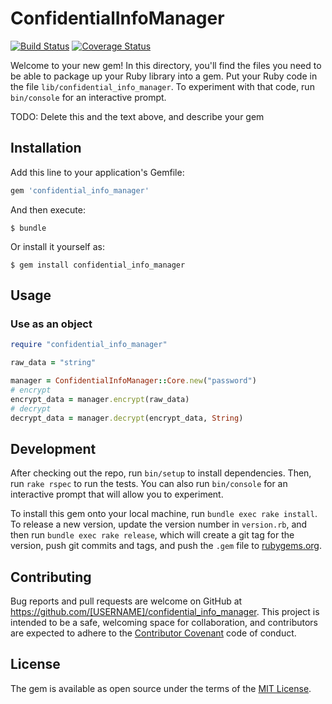 # ConfidentialInfoManager
[![Build Status](https://travis-ci.org/tatsu07/confidential_info_manager.svg?branch=master)](https://travis-ci.org/tatsu07/confidential_info_manager)
[![Coverage Status](https://coveralls.io/repos/tatsu07/confidential_info_manager/badge.svg?branch=master&service=github)](https://coveralls.io/github/tatsu07/confidential_info_manager?branch=master)

Welcome to your new gem! In this directory, you'll find the files you need to be able to package up your Ruby library into a gem. Put your Ruby code in the file `lib/confidential_info_manager`. To experiment with that code, run `bin/console` for an interactive prompt.

TODO: Delete this and the text above, and describe your gem

## Installation

Add this line to your application's Gemfile:

```ruby
gem 'confidential_info_manager'
```

And then execute:

    $ bundle

Or install it yourself as:

    $ gem install confidential_info_manager

## Usage

### Use as an object

```ruby
require "confidential_info_manager"

raw_data = "string"

manager = ConfidentialInfoManager::Core.new("password")
# encrypt
encrypt_data = manager.encrypt(raw_data)
# decrypt
decrypt_data = manager.decrypt(encrypt_data, String)
```

## Development

After checking out the repo, run `bin/setup` to install dependencies. Then, run `rake rspec` to run the tests. You can also run `bin/console` for an interactive prompt that will allow you to experiment.

To install this gem onto your local machine, run `bundle exec rake install`. To release a new version, update the version number in `version.rb`, and then run `bundle exec rake release`, which will create a git tag for the version, push git commits and tags, and push the `.gem` file to [rubygems.org](https://rubygems.org).

## Contributing

Bug reports and pull requests are welcome on GitHub at https://github.com/[USERNAME]/confidential_info_manager. This project is intended to be a safe, welcoming space for collaboration, and contributors are expected to adhere to the [Contributor Covenant](contributor-covenant.org) code of conduct.


## License

The gem is available as open source under the terms of the [MIT License](http://opensource.org/licenses/MIT).

